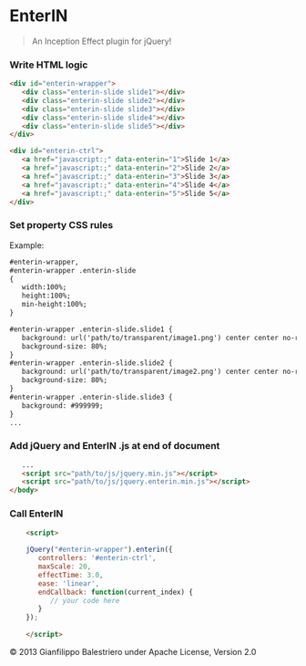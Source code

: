 # EnterIN

<blockquote>An Inception Effect plugin for jQuery!</blockquote>

### Write HTML logic
```html
<div id="enterin-wrapper">
   <div class="enterin-slide slide1"></div>
   <div class="enterin-slide slide2"></div>
   <div class="enterin-slide slide3"></div>
   <div class="enterin-slide slide4"></div>
   <div class="enterin-slide slide5"></div>
</div>

<div id="enterin-ctrl">
   <a href="javascript:;" data-enterin="1">Slide 1</a>
   <a href="javascript:;" data-enterin="2">Slide 2</a>
   <a href="javascript:;" data-enterin="3">Slide 3</a>
   <a href="javascript:;" data-enterin="4">Slide 4</a>
   <a href="javascript:;" data-enterin="5">Slide 5</a>
</div>
```

### Set property CSS rules

Example: 

```html
#enterin-wrapper,
#enterin-wrapper .enterin-slide
{
   width:100%;
   height:100%;
   min-height:100%;
}

#enterin-wrapper .enterin-slide.slide1 {
   background: url('path/to/transparent/image1.png') center center no-repeat transparent;
   background-size: 80%;
}
#enterin-wrapper .enterin-slide.slide2 {
   background: url('path/to/transparent/image2.png') center center no-repeat transparent;
   background-size: 80%;
}
#enterin-wrapper .enterin-slide.slide3 {
   background: #999999;
}
...

```

### Add jQuery and EnterIN .js at end of document

```html
   ...
   <script src="path/to/js/jquery.min.js"></script>
   <script src="path/to/js/jquery.enterin.min.js"></script>
</body>
```

### Call EnterIN

```html
	<script>
	
	jQuery("#enterin-wrapper").enterin({
	   controllers: '#enterin-ctrl',
	   maxScale: 20,
	   effectTime: 3.0,
	   ease: 'linear',
	   endCallback: function(current_index) {
	      // your code here
	   }
	});
	
	</script>
```

© 2013 Gianfilippo Balestriero under Apache License, Version 2.0

